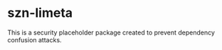 # szn-limeta

This is a security placeholder package created to prevent dependency confusion attacks.